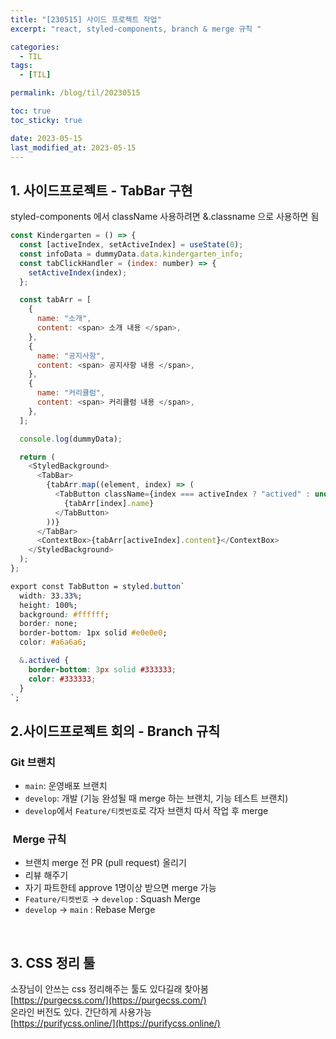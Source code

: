 ```yaml
---
title: "[230515] 사이드 프로젝트 작업"
excerpt: "react, styled-components, branch & merge 규칙 "

categories:
  - TIL
tags:
  - [TIL]

permalink: /blog/til/20230515

toc: true
toc_sticky: true

date: 2023-05-15
last_modified_at: 2023-05-15
---
```


## 1. 사이드프로젝트 - TabBar 구현

styled-components 에서 className 사용하려면 &.classname 으로 사용하면 됨

```javascript
const Kindergarten = () => {
  const [activeIndex, setActiveIndex] = useState(0);
  const infoData = dummyData.data.kindergarten_info;
  const tabClickHandler = (index: number) => {
    setActiveIndex(index);
  };

  const tabArr = [
    {
      name: "소개",
      content: <span> 소개 내용 </span>,
    },
    {
      name: "공지사항",
      content: <span> 공지사항 내용 </span>,
    },
    {
      name: "커리큘럼",
      content: <span> 커리큘럼 내용 </span>,
    },
  ];

  console.log(dummyData);

  return (
    <StyledBackground>
      <TabBar>
        {tabArr.map((element, index) => (
          <TabButton className={index === activeIndex ? "actived" : undefined} onClick={() => tabClickHandler(index)}>
            {tabArr[index].name}
          </TabButton>
        ))}
      </TabBar>
      <ContextBox>{tabArr[activeIndex].content}</ContextBox>
    </StyledBackground>
  );
};
```

```CSS
export const TabButton = styled.button`
  width: 33.33%;
  height: 100%;
  background: #ffffff;
  border: none;
  border-bottom: 1px solid #e0e0e0;
  color: #a6a6a6;

  &.actived {
    border-bottom: 3px solid #333333;
    color: #333333;
  }
`;
```

## 2.사이드프로젝트 회의 - Branch 규칙

### Git 브랜치

- `main`: 운영배포 브랜치
- `develop`: 개발 (기능 완성될 때 merge 하는 브랜치, 기능 테스트 브랜치)
- `develop`에서 `Feature/티켓번호`로 각자 브랜치 따서 작업 후 merge

###  Merge 규칙

- 브랜치 merge 전 PR (pull request) 올리기
- 리뷰 해주기
- 자기 파트한테 approve 1명이상 받으면 merge 가능
- `Feature/티켓번호` → `develop` : Squash Merge
- `develop` → `main` : Rebase Merge

<br>

## 3. CSS 정리 툴

소장님이 안쓰는 css 정리해주는 툴도 있다길래 찾아봄<br>
[https://purgecss.com/](https://purgecss.com/) <br>
온라인 버전도 있다. 간단하게 사용가능 <br>
[https://purifycss.online/](https://purifycss.online/)
